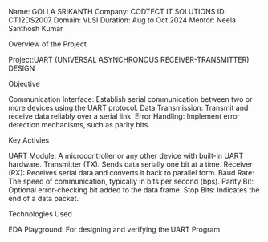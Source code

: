 Name: GOLLA SRIKANTH
Company: CODTECT IT SOLUTIONS
ID: CT12DS2007
Domain: VLSI
Duration: Aug to Oct 2024
Mentor: Neela Santhosh Kumar

Overview of the Project

Project:UART (UNIVERSAL ASYNCHRONOUS RECEIVER-TRANSMITTER) DESIGN

Objective

Communication Interface: Establish serial communication between two or more devices using the UART protocol.
Data Transmission: Transmit and receive data reliably over a serial link.
Error Handling: Implement error detection mechanisms, such as parity bits.

Key Activies

UART Module: A microcontroller or any other device with built-in UART hardware.
Transmitter (TX): Sends data serially one bit at a time.
Receiver (RX): Receives serial data and converts it back to parallel form.
Baud Rate: The speed of communication, typically in bits per second (bps).
Parity Bit: Optional error-checking bit added to the data frame.
Stop Bits: Indicates the end of a data packet.

Technologies Used

EDA Playground: For designing and verifying the UART Program
